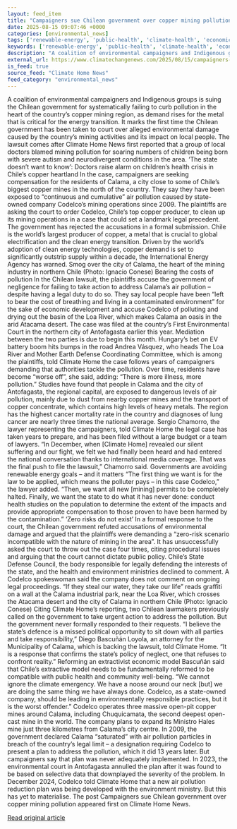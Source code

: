 ```yaml
---
layout: feed_item
title: "Campaigners sue Chilean government over copper mining pollution"
date: 2025-08-15 09:07:46 +0000
categories: [environmental_news]
tags: ['renewable-energy', 'public-health', 'climate-health', 'economic-impacts', 'clean-energy', 'climate-costs', 'urgent', 'year-2023']
keywords: ['renewable-energy', 'public-health', 'climate-health', 'economic-impacts', 'clean-energy', 'chilean', 'campaigners', 'government']
description: "A coalition of environmental campaigners and Indigenous groups is suing the Chilean government for systematically failing to curb pollution in the heart of t..."
external_url: https://www.climatechangenews.com/2025/08/15/campaigners-sue-chilean-government-over-copper-mining-pollution/
is_feed: true
source_feed: "Climate Home News"
feed_category: "environmental_news"
---
```


A coalition of environmental campaigners and Indigenous groups is suing the Chilean government for systematically failing to curb pollution in the heart of the country&#8217;s copper mining region, as demand rises for the metal that is critical for the energy transition. It marks the first time the Chilean government has been taken to court over alleged environmental damage caused by the country’s mining activities and its impact on local people. The lawsuit comes after Climate Home News first reported that a group of local doctors blamed mining pollution for soaring numbers of children being born with severe autism and neurodivergent conditions in the area. ‘The state doesn’t want to know’: Doctors raise alarm on children’s health crisis in Chile’s copper heartland In the case, campaigners are seeking compensation for the residents of Calama, a city close to some of Chile’s biggest copper mines in the north of the country. They say they have been exposed to “continuous and cumulative” air pollution caused by state-owned company Codelco’s mining operations since 2009. The plaintiffs are asking the court to order Codelco, Chile&#8217;s top copper producer, to clean up its mining operations in a case that could set a landmark legal precedent. The government has rejected the accusations in a formal submission. Chile is the world’s largest producer of copper, a metal that is crucial to global electrification and the clean energy transition. Driven by the world&#8217;s adoption of clean energy technologies, copper demand is set to significantly outstrip supply within a decade, the International Energy Agency has warned. Smog over the city of Calama, the heart of the mining industry in northern Chile (Photo: Ignacio Conese) Bearing the costs of pollution In the Chilean lawsuit, the plaintiffs accuse the government of negligence for failing to take action to address Calama&#8217;s air pollution &#8211; despite having a legal duty to do so. They say local people have been “left to bear the cost of breathing and living in a contaminated environment” for the sake of economic development and accuse Codelco of polluting and drying out the basin of the Loa River, which makes Calama an oasis in the arid Atacama desert. The case was filed at the country&#8217;s First Environmental Court in the northern city of Antofagasta earlier this year. Mediation between the two parties is due to begin this month. Hungary’s bet on EV battery boom hits bumps in the road Andrea Vásquez, who heads The Loa River and Mother Earth Defense Coordinating Committee, which is among the plaintiffs, told Climate Home the case follows years of campaigners demanding that authorities tackle the pollution. Over time, residents have become “worse off”, she said, adding: “There is more illness, more pollution.” Studies have found that people in Calama and the city of Antofagasta, the regional capital, are exposed to dangerous levels of air pollution, mainly due to dust from nearby copper mines and the transport of copper concentrate, which contains high levels of heavy metals. The region has the highest cancer mortality rate in the country and diagnoses of lung cancer are nearly three times the national average. Sergio Chamorro, the lawyer representing the campaigners, told Climate Home the legal case has taken years to prepare, and has been filed without a large budget or a team of lawyers. “In December, when [Climate Home] revealed our silent suffering and our fight, we felt we had finally been heard and had entered the national conversation thanks to international media coverage. That was the final push to file the lawsuit,” Chamorro said. Governments are avoiding renewable energy goals – and it matters “The first thing we want is for the law to be applied, which means the polluter pays &#8211; in this case Codelco,” the lawyer added. “Then, we want all new [mining] permits to be completely halted. Finally, we want the state to do what it has never done: conduct health studies on the population to determine the extent of the impacts and provide appropriate compensation to those proven to have been harmed by the contamination.” &#8216;Zero risks do not exist&#8217; In a formal response to the court, the Chilean government refuted accusations of environmental damage and argued that the plaintiffs were demanding a “zero-risk scenario incompatible with the nature of mining in the area”. It has unsuccessfully asked the court to throw out the case four times, citing procedural issues and arguing that the court cannot dictate public policy. Chile&#8217;s State Defense Council, the body responsible for legally defending the interests of the state, and the health and environment ministries declined to comment. A Codelco spokeswoman said the company does not comment on ongoing legal proceedings. &#8220;If they steal our water, they take our life&#8221; reads graffiti on a wall at the Calama industrial park, near the Loa River, which crosses the Atacama desert and the city of Calama in northern Chile (Photo: Ignacio Conese) Citing Climate Home’s reporting, two Chilean lawmakers previously called on the government to take urgent action to address the pollution. But the government never formally responded to their requests. “I believe the state&#8217;s defence is a missed political opportunity to sit down with all parties and take responsibility,” Diego Bascuñán Loyola, an attorney for the Municipality of Calama, which is backing the lawsuit, told Climate Home. “It is a response that confirms the state&#8217;s policy of neglect, one that refuses to confront reality.” Reforming an extractivist economic model Bascuñán said that Chile’s extractive model needs to be fundamentally reformed to be compatible with public health and community well-being. “We cannot ignore the climate emergency. We have a noose around our neck [but] we are doing the same thing we have always done. Codelco, as a state-owned company, should be leading in environmentally responsible practices, but it is the worst offender.” Codelco operates three massive open-pit copper mines around Calama, including Chuquicamata, the second deepest open-cast mine in the world. The company plans to expand its Ministro Hales mine just three kilometres from Calama’s city centre. In 2009, the government declared Calama “saturated” with air pollution particles in breach of the country’s legal limit &#8211; a designation requiring Codelco to present a plan to address the pollution, which it did 13 years later. But campaigners say that plan was never adequately implemented. In 2023, the environmental court in Antofagasta annulled the plan after it was found to be based on selective data that downplayed the severity of the problem. In December 2024, Codelco told Climate Home that a new air pollution reduction plan was being developed with the environment ministry. But this has yet to materialise. The post Campaigners sue Chilean government over copper mining pollution appeared first on Climate Home News.

[Read original article](https://www.climatechangenews.com/2025/08/15/campaigners-sue-chilean-government-over-copper-mining-pollution/)
